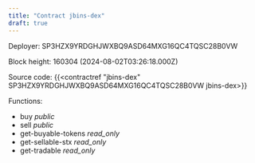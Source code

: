 ```yaml
---
title: "Contract jbins-dex"
draft: true
---
```

Deployer: SP3HZX9YRDGHJWXBQ9ASD64MXG16QC4TQSC28B0VW


 



Block height: 160304 (2024-08-02T03:26:18.000Z)

Source code: {{<contractref "jbins-dex" SP3HZX9YRDGHJWXBQ9ASD64MXG16QC4TQSC28B0VW jbins-dex>}}

Functions:

* buy _public_
* sell _public_
* get-buyable-tokens _read_only_
* get-sellable-stx _read_only_
* get-tradable _read_only_
